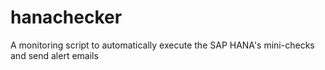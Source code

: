 # hanachecker
A monitoring script to automatically execute the SAP HANA's mini-checks and send alert emails
